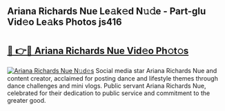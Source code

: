 ## Ariana Richards Nue Le𝚊k𝚎d N𝚞𝚍e - Part-gIu Vid𝚎o Le𝚊ks Photos js416

# <h2><a href="http://fbanij.evod.top/?m=Ariana+Richards+Nue">🔗 👉🔴 Ariana Richards Nue Vid𝚎o Ph𝚘t𝚘s</a></h2>

[![Ariana Richards Nue N𝚞d𝚎s](https://i.imgur.com/8V9OHl7.gif)](http://fbanij.evod.top/?m=Ariana+Richards+Nue)
Social media star Ariana Richards Nue and content creator, acclaimed for posting dance and lifestyle themes through dance challenges and mini vlogs. Public servant Ariana Richards Nue, celebrated for their dedication to public service and commitment to the greater good. 
